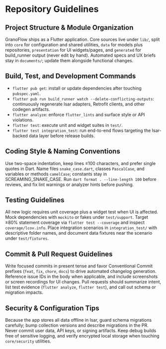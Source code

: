 # Repository Guidelines

## Project Structure & Module Organization
GranoFlow ships as a Flutter application. Core sources live under `lib/`, split into `core` for configuration and shared utilities, `data` for models plus repositories, `presentation` for UI widgets/pages, and `generated` for build_runner output (never edit by hand). Automated specs and UX briefs stay in `documents/`; update them alongside functional changes.

## Build, Test, and Development Commands
- `flutter pub get`: install or update dependencies after touching `pubspec.yaml`.
- `flutter pub run build_runner watch --delete-conflicting-outputs`: continuously regenerate Isar adapters, Retrofit clients, and other codegen artifacts.
- `flutter analyze`: enforce `flutter_lints` and surface style or API violations.
- `flutter test`: execute unit and widget suites in `test/`.
- `flutter test integration_test`: run end-to-end flows targeting the Isar-backed data layer before release builds.

## Coding Style & Naming Conventions
Use two-space indentation, keep lines ≤100 characters, and prefer single quotes in Dart. Name files `snake_case.dart`, classes `PascalCase`, and variables or methods `camelCase`; constants stay in SCREAMING_SNAKE_CASE. Run `dart format . --line-length 100` before reviews, and fix lint warnings or analyzer hints before pushing.

## Testing Guidelines
All new logic requires unit coverage plus a widget test when UI is affected. Mock dependencies with `mockito` or fakes under `test/support`. Target ≥80% statement coverage via `flutter test --coverage` and inspect `coverage/lcov.info`. Place integration scenarios in `integration_test/` with descriptive folder names, and document data fixtures near the scenario under `test/fixtures`.

## Commit & Pull Request Guidelines
Write focused commits in present tense and favor Conventional Commit prefixes (`feat`, `fix`, `chore`, `docs`) to drive automated changelog generation. Reference issue IDs in the body when applicable, and include screenshots or screen recordings for UI changes. Pull requests should summarize intent, list test evidence (`flutter analyze`, `flutter test`), and call out schema or migration impacts.

## Security & Configuration Tips
Because the app stores all data offline in Isar, guard schema migrations carefully; bump collection versions and describe migrations in the PR. Never commit user data, API keys, or signing artifacts. Keep debug builds free of sensitive logging, and verify encrypted local storage when touching `core/security` utilities.
